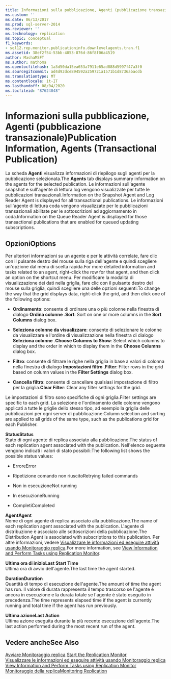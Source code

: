 ```yaml
---
title: Informazioni sulla pubblicazione, Agenti (pubblicazione transazionale) | Microsoft Docs
ms.custom: ''
ms.date: 06/13/2017
ms.prod: sql-server-2014
ms.reviewer: ''
ms.technology: replication
ms.topic: conceptual
f1_keywords:
- sql12.rep.monitor.publicationinfo.downlevelagents.tran.f1
ms.assetid: 38ef2f54-53bb-4053-876d-86f8f06a4519
author: MashaMSFT
ms.author: mathoma
ms.openlocfilehash: 1a3d50da15ea653a7911e65ad888d5997f47a3f0
ms.sourcegitcommit: ad4d92dce894592a259721a1571b1d8736abacdb
ms.translationtype: MT
ms.contentlocale: it-IT
ms.lasthandoff: 08/04/2020
ms.locfileid: "87624048"
---
```

# <a name="publication-information-agents-transactional-publication"></a><span data-ttu-id="0126e-102">Informazioni sulla pubblicazione, Agenti (pubblicazione transazionale)</span><span class="sxs-lookup"><span data-stu-id="0126e-102">Publication Information, Agents (Transactional Publication)</span></span>
  <span data-ttu-id="0126e-103">La scheda **Agenti** visualizza informazioni di riepilogo sugli agenti per la pubblicazione selezionata.</span><span class="sxs-lookup"><span data-stu-id="0126e-103">The **Agents** tab displays summary information on the agents for the selected publication.</span></span> <span data-ttu-id="0126e-104">Le informazioni sull'agente snapshot e sull'agente di lettura log vengono visualizzate per tutte le pubblicazioni transazionali.</span><span class="sxs-lookup"><span data-stu-id="0126e-104">Information on the Snapshot Agent and Log Reader Agent is displayed for all transactional publications.</span></span> <span data-ttu-id="0126e-105">Le informazioni sull'agente di lettura coda vengono visualizzate per le pubblicazioni transazionali abilitate per le sottoscrizioni ad aggiornamento in coda.</span><span class="sxs-lookup"><span data-stu-id="0126e-105">Information on the Queue Reader Agent is displayed for those transactional publications that are enabled for queued updating subscriptions.</span></span>  
  
## <a name="options"></a><span data-ttu-id="0126e-106">Opzioni</span><span class="sxs-lookup"><span data-stu-id="0126e-106">Options</span></span>  
 <span data-ttu-id="0126e-107">Per ulteriori informazioni su un agente e per le attività correlate, fare clic con il pulsante destro del mouse sulla riga dell'agente e quindi scegliere un'opzione dal menu di scelta rapida.</span><span class="sxs-lookup"><span data-stu-id="0126e-107">For more detailed information and tasks related to an agent, right-click the row for that agent, and then click an option on the shortcut menu.</span></span> <span data-ttu-id="0126e-108">Per modificare la modalità di visualizzazione dei dati nella griglia, fare clic con il pulsante destro del mouse sulla griglia, quindi scegliere una delle opzioni seguenti:</span><span class="sxs-lookup"><span data-stu-id="0126e-108">To change the way that the grid displays data, right-click the grid, and then click one of the following options:</span></span>  
  
-   <span data-ttu-id="0126e-109">**Ordinamento**: consente di ordinare una o più colonne nella finestra di dialogo **Ordina colonne** .</span><span class="sxs-lookup"><span data-stu-id="0126e-109">**Sort**: Sort on one or more columns in the **Sort Columns** dialog box.</span></span>  
  
-   <span data-ttu-id="0126e-110">**Seleziona colonne da visualizzare**: consente di selezionare le colonne da visualizzare e l'ordine di visualizzazione nella finestra di dialogo **Seleziona colonne** .</span><span class="sxs-lookup"><span data-stu-id="0126e-110">**Choose Columns to Show**: Select which columns to display and the order in which to display them in the **Choose Columns** dialog box.</span></span>  
  
-   <span data-ttu-id="0126e-111">**Filtro**: consente di filtrare le righe nella griglia in base a valori di colonna nella finestra di dialogo **Impostazioni filtro** .</span><span class="sxs-lookup"><span data-stu-id="0126e-111">**Filter**: Filter rows in the grid based on column values in the **Filter Settings** dialog box.</span></span>  
  
-   <span data-ttu-id="0126e-112">**Cancella filtro**: consente di cancellare qualsiasi impostazione di filtro per la griglia.</span><span class="sxs-lookup"><span data-stu-id="0126e-112">**Clear Filter**: Clear any filter settings for the grid.</span></span>  
  
 <span data-ttu-id="0126e-113">Le impostazioni di filtro sono specifiche di ogni griglia.</span><span class="sxs-lookup"><span data-stu-id="0126e-113">Filter settings are specific to each grid.</span></span> <span data-ttu-id="0126e-114">La selezione e l'ordinamento delle colonne vengono applicati a tutte le griglie dello stesso tipo, ad esempio la griglia delle pubblicazioni per ogni server di pubblicazione.</span><span class="sxs-lookup"><span data-stu-id="0126e-114">Column selection and sorting are applied to all grids of the same type, such as the publications grid for each Publisher.</span></span>  
  
 <span data-ttu-id="0126e-115">**Status**</span><span class="sxs-lookup"><span data-stu-id="0126e-115">**Status**</span></span>  
 <span data-ttu-id="0126e-116">Stato di ogni agente di replica associato alla pubblicazione.</span><span class="sxs-lookup"><span data-stu-id="0126e-116">The status of each replication agent associated with the publication.</span></span> <span data-ttu-id="0126e-117">Nell'elenco seguente vengono indicati i valori di stato possibili:</span><span class="sxs-lookup"><span data-stu-id="0126e-117">The following list shows the possible status values:</span></span>  
  
-   <span data-ttu-id="0126e-118">Errore</span><span class="sxs-lookup"><span data-stu-id="0126e-118">Error</span></span>  
  
-   <span data-ttu-id="0126e-119">Ripetizione comando non riuscito</span><span class="sxs-lookup"><span data-stu-id="0126e-119">Retrying failed commands</span></span>  
  
-   <span data-ttu-id="0126e-120">Non in esecuzione</span><span class="sxs-lookup"><span data-stu-id="0126e-120">Not running</span></span>  
  
-   <span data-ttu-id="0126e-121">In esecuzione</span><span class="sxs-lookup"><span data-stu-id="0126e-121">Running</span></span>  
  
-   <span data-ttu-id="0126e-122">Completi</span><span class="sxs-lookup"><span data-stu-id="0126e-122">Completed</span></span>  
  
 <span data-ttu-id="0126e-123">**Agent**</span><span class="sxs-lookup"><span data-stu-id="0126e-123">**Agent**</span></span>  
 <span data-ttu-id="0126e-124">Nome di ogni agente di replica associato alla pubblicazione.</span><span class="sxs-lookup"><span data-stu-id="0126e-124">The name of each replication agent associated with the publication.</span></span> <span data-ttu-id="0126e-125">L'agente di distribuzione è associato alle sottoscrizioni della pubblicazione.</span><span class="sxs-lookup"><span data-stu-id="0126e-125">The Distribution Agent is associated with subscriptions to this publication.</span></span> <span data-ttu-id="0126e-126">Per altre informazioni, vedere [Visualizzare le informazioni ed eseguire attività usando Monitoraggio replica](monitor/view-information-and-perform-tasks-replication-monitor.md).</span><span class="sxs-lookup"><span data-stu-id="0126e-126">For more information, see [View Information and Perform Tasks using Replication Monitor](monitor/view-information-and-perform-tasks-replication-monitor.md).</span></span>  
  
 <span data-ttu-id="0126e-127">**Ultima ora di inizio**</span><span class="sxs-lookup"><span data-stu-id="0126e-127">**Last Start Time**</span></span>  
 <span data-ttu-id="0126e-128">Ultima ora di avvio dell'agente.</span><span class="sxs-lookup"><span data-stu-id="0126e-128">The last time the agent started.</span></span>  
  
 <span data-ttu-id="0126e-129">**Duration**</span><span class="sxs-lookup"><span data-stu-id="0126e-129">**Duration**</span></span>  
 <span data-ttu-id="0126e-130">Quantità di tempo di esecuzione dell'agente.</span><span class="sxs-lookup"><span data-stu-id="0126e-130">The amount of time the agent has run.</span></span> <span data-ttu-id="0126e-131">Il valore di durata rappresenta il tempo trascorso se l'agente è ancora in esecuzione e la durata totale se l'agente è stato eseguito in precedenza.</span><span class="sxs-lookup"><span data-stu-id="0126e-131">The time represents elapsed time if the agent is currently running and total time if the agent has run previously.</span></span>  
  
 <span data-ttu-id="0126e-132">**Ultima azione**</span><span class="sxs-lookup"><span data-stu-id="0126e-132">**Last Action**</span></span>  
 <span data-ttu-id="0126e-133">Ultima azione eseguita durante la più recente esecuzione dell'agente.</span><span class="sxs-lookup"><span data-stu-id="0126e-133">The last action performed during the most recent run of the agent.</span></span>  
  
## <a name="see-also"></a><span data-ttu-id="0126e-134">Vedere anche</span><span class="sxs-lookup"><span data-stu-id="0126e-134">See Also</span></span>  
 <span data-ttu-id="0126e-135">[Avviare Monitoraggio replica](monitor/start-the-replication-monitor.md) </span><span class="sxs-lookup"><span data-stu-id="0126e-135">[Start the Replication Monitor](monitor/start-the-replication-monitor.md) </span></span>  
 <span data-ttu-id="0126e-136">[Visualizzare le informazioni ed eseguire attività usando Monitoraggio replica](monitor/view-information-and-perform-tasks-replication-monitor.md) </span><span class="sxs-lookup"><span data-stu-id="0126e-136">[View Information and Perform Tasks using Replication Monitor](monitor/view-information-and-perform-tasks-replication-monitor.md) </span></span>  
 [<span data-ttu-id="0126e-137">Monitoraggio della replica</span><span class="sxs-lookup"><span data-stu-id="0126e-137">Monitoring Replication</span></span>](monitoring-replication.md)  
  
  
